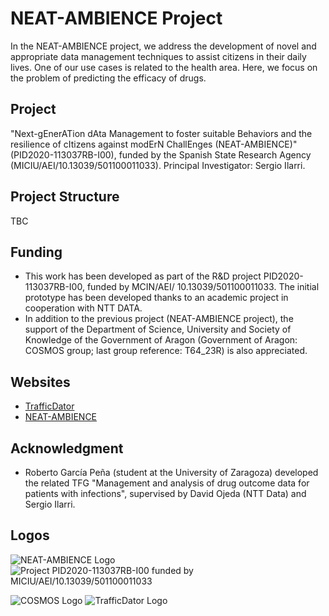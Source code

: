 # NEAT-AMBIENCE Project

In the NEAT-AMBIENCE project, we address the development of novel and appropriate data management techniques to assist citizens in their daily lives. One of our use cases is related to the health area. Here, we focus on the problem of predicting the efficacy of drugs.

## Project

"Next-gEnerATion dAta Management to foster suitable Behaviors and the resilience of cItizens against modErN ChallEnges (NEAT-AMBIENCE)" (PID2020-113037RB-I00), funded by the Spanish State Research Agency (MICIU/AEI/10.13039/501100011033). Principal Investigator: Sergio Ilarri.

## Project Structure

TBC

## Funding

- This work has been developed as part of the R&D project PID2020-113037RB-I00, funded by MCIN/AEI/ 10.13039/501100011033. The initial prototype has been developed thanks to an academic project in cooperation with NTT DATA.
- In addition to the previous project (NEAT-AMBIENCE project), the support of the Department of Science, University and Society of Knowledge of the Government of Aragon (Government of Aragon: COSMOS group; last group reference: T64_23R) is also appreciated.

## Websites

- [TrafficDator](http://webdiis.unizar.es/~silarri/prot/drugPredictor/)
- [NEAT-AMBIENCE](http://webdiis.unizar.es/~silarri/NEAT-AMBIENCE/)

## Acknowledgment

- Roberto García Peña (student at the University of Zaragoza) developed the related TFG "Management and analysis of drug outcome data for patients with infections", supervised by David Ojeda (NTT Data) and Sergio Ilarri.

## Logos

![NEAT-AMBIENCE Logo](/images/NEAT-AMBIENCE-logo.png)
![Project PID2020-113037RB-I00 funded by MICIU/AEI/10.13039/501100011033](/images/NEAT-AMBIENCE-funder.png)

![COSMOS Logo](/images/cosmos-logo.png)
![TrafficDator Logo](/images/TrafficDator-logo.png)



